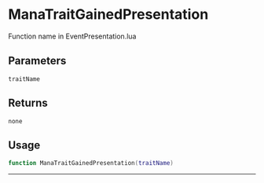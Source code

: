 # ManaTraitGainedPresentation
Function name in EventPresentation.lua
## Parameters
`traitName`
## Returns
`none`
## Usage
```lua
function ManaTraitGainedPresentation(traitName)
```
---
